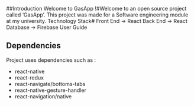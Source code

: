 ##Introduction
Welcome to GasApp
!#Welcome to an open source project called ‘GasApp’. This project was made for a Software engineering module at my university. 
Technology Stack#
Front End → React
Back End → React
Database → Firebase
User Guide
## Dependencies
Project uses dependencies such as :
* react-native
* react-redux
* react-navigate/bottoms-tabs
* react-native-gesture-handler
* react-navigation/native

